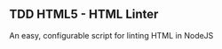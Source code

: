 TDD HTML5 - HTML Linter
------------------------

An easy, configurable script for linting HTML in NodeJS